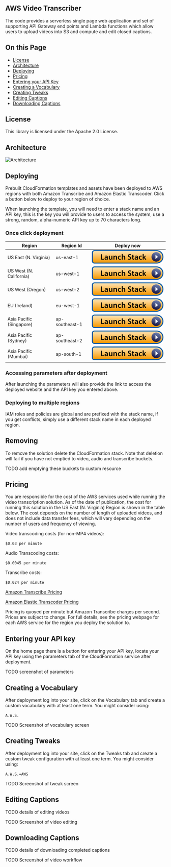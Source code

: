 ## AWS Video Transcriber

The code provides a serverless single page web application and set of supporting API Gateway end points and Lambda functions which allow users to upload videos into S3 and compute and edit closed captions.

## On this Page
- [License](#license)
- [Architecture](#architecture)
- [Deploying](#deploying)
- [Pricing](#pricing)
- [Entering your API Key](#entering-your-api-key)
- [Creating a Vocabulary](#creating-a-vocabulary)
- [Creating Tweaks](#creating-tweaks)
- [Editing Captions](#editing-captions)
- [Downloading Captions](#downloading-captions)

## License

This library is licensed under the Apache 2.0 License. 

## Architecture

![Architecture](./web/img/architecture-001.png)

## Deploying

Prebuilt CloudFormation templates and assets have been deployed to AWS regions with both Amazon Transcribe and Amazon Elastic Transcoder. Click a button below to deploy to your region of choice.

When launching the template, you will need to enter a stack name and an API key, this is the key you will provide to users to access the system, use a strong, random, alpha-numeric API key up to 70 characters long.

### Once click deployment

| Region | Region Id | Deploy now |
| ---- | ----  | ---- |
| US East (N. Virginia) | us-east-1 | [![Launch Stack](web/img/launch-stack.svg)](https://us-east-1.console.aws.amazon.com/cloudformation/home#/stacks/new?region=us-east-1&stackName=&templateURL=https://s3-us-east-1.amazonaws.com/aws-captions-deployment-us-east-1/cloudformation/aws-video-transcriber-cloudformation.json) |
| US West (N. California) | us-west-1 | [![Launch Stack](web/img/launch-stack.svg)](https://us-west-1.console.aws.amazon.com/cloudformation/home#/stacks/new?region=us-west-1&stackName=&templateURL=https://s3-us-west-1.amazonaws.com/aws-captions-deployment-us-west-1/cloudformation/aws-video-transcriber-cloudformation.json) |
| US West (Oregon) | us-west-2 | [![Launch Stack](web/img/launch-stack.svg)](https://us-west-2.console.aws.amazon.com/cloudformation/home#/stacks/new?region=us-west-2&stackName=&templateURL=https://s3-us-west-2.amazonaws.com/aws-captions-deployment-us-west-1/cloudformation/aws-video-transcriber-cloudformation.json) |
| EU (Ireland) | eu-west-1 | [![Launch Stack](web/img/launch-stack.svg)](https://eu-west-1.console.aws.amazon.com/cloudformation/home#/stacks/new?region=eu-west-1&stackName=&templateURL=https://s3-eu-west-1.amazonaws.com/aws-captions-deployment-eu-west-1/cloudformation/aws-video-transcriber-cloudformation.json) |
| Asia Pacific (Singapore) | ap-southeast-1 | [![Launch Stack](web/img/launch-stack.svg)](https://ap-southeast-1.console.aws.amazon.com/cloudformation/home#/stacks/new?region=ap-southeast-1&stackName=&templateURL=https://s3-ap-southeast-1.amazonaws.com/aws-captions-deployment-ap-southeast-1/cloudformation/aws-video-transcriber-cloudformation.json) |
| Asia Pacific (Sydney) | ap-southeast-2 | [![Launch Stack](web/img/launch-stack.svg)](https://ap-southeast-2.console.aws.amazon.com/cloudformation/home#/stacks/new?region=ap-southeast-2&stackName=&templateURL=https://s3-ap-southeast-2.amazonaws.com/aws-captions-deployment-ap-southeast-2/cloudformation/aws-video-transcriber-cloudformation.json) |
| Asia Pacific (Mumbai) | ap-south-1 | [![Launch Stack](web/img/launch-stack.svg)](https://ap-south-1.console.aws.amazon.com/cloudformation/home#/stacks/new?region=ap-south-1&stackName=&templateURL=https://s3-ap-south-1.amazonaws.com/aws-captions-deployment-ap-south-1/cloudformation/aws-video-transcriber-cloudformation.json) |

### Accessing parameters after deployment

After launching the parameters will also provide the link to access the deployed website and the API key you entered above.

### Deploying to multiple regions

IAM roles and policies are global and are prefixed with the stack name, if you get conflicts, simply use a different stack name in each deployed region.

## Removing

To remove the solution delete the CloudFormation stack. Note that deletion will fail if you have not emptied to video, audio and transcribe buckets.

TODO add emptying these buckets to custom resource

## Pricing

You are responsible for the cost of the AWS services used while running the video transcription solution. As of the date of publication, the cost for running this solution in the US East (N.
Virginia) Region is shown in the table below. The cost depends on the number of length of uploaded videos, and does not include data transfer fees, which will vary
depending on the number of users and frequency of viewing.
		
Video transcoding costs (for non-MP4 videos):

	$0.03 per minute

Audio Transcoding costs:

	$0.0045 per minute

Transcribe costs:

	$0.024 per minute
	
[Amazon Transcribe Pricing](https://aws.amazon.com/transcribe/pricing/)

[Amazon Elastic Transcoder Pricing](https://aws.amazon.com/elastictranscoder/pricing/)

Pricing is quoyed per minute but Amazon Transcribe charges per second. Prices are subject to
change. For full details, see the pricing webpage for each AWS service for the region you deploy the solution to.

## Entering your API key

On the home page there is a button for entering your API key, locate your API key using the parameters tab of the CloudFormation service after deployment.

TODO screenshot of parameters
	
## Creating a Vocabulary

After deployment log into your site, click on the Vocabulary tab and create a custom vocabulary with at least one term. You might consider using:

	A.W.S.
	
TODO Screenshot of vocabulary screen
	
## Creating Tweaks

After deployment log into your site, click on the Tweaks tab and create a custom tweak configuration with at least one term. You might consider using:

	A.W.S.=AWS

TODO Screenshot of tweak screen

## Editing Captions

TODO details of editing videos

TODO Screenshot of video editing

## Downloading Captions

TODO details of downloading completed captions

TODO Screenshot of video workflow
